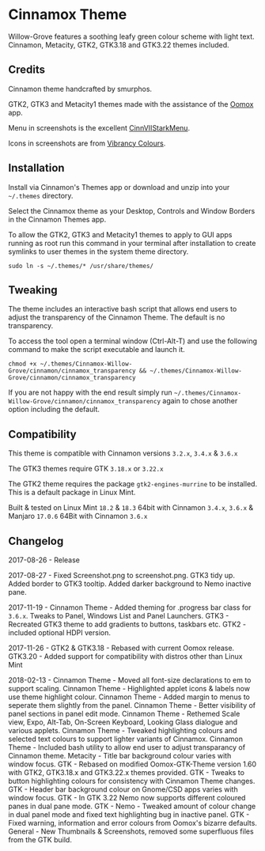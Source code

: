 # Cinnamox Theme

Willow-Grove features a soothing leafy green colour scheme with light text. Cinnamon, Metacity, GTK2, GTK3.18 and GTK3.22 themes included.


## Credits

Cinnamon theme handcrafted by smurphos.

GTK2, GTK3 and Metacity1 themes made with the assistance of the [Oomox](https://github.com/actionless/oomox) app.

Menu in screenshots is the excellent [CinnVIIStarkMenu](https://cinnamon-spices.linuxmint.com/applets/view/281).

Icons in screenshots are from [Vibrancy Colours](http://www.ravefinity.com/p/vibrancy-colors-gtk-icon-theme.html).

## Installation

Install via Cinnamon's Themes app or download and unzip into your `~/.themes` directory.

Select the Cinnamox theme as your Desktop, Controls and Window Borders in the Cinnamon Themes app.

To allow the GTK2, GTK3 and Metacity1 themes to apply to GUI apps running as root run this command in your terminal after installation to create symlinks to user themes in the system theme directory.

`sudo ln -s ~/.themes/* /usr/share/themes/`


## Tweaking

The theme includes an interactive bash script that allows end users to adjust the transparency of the Cinnamon Theme. The default is no transparency.

To access the tool open a terminal window (Ctrl-Alt-T) and use the following command to make the script executable and launch it. 

`chmod +x ~/.themes/Cinnamox-Willow-Grove/cinnamon/cinnamox_transparency && ~/.themes/Cinnamox-Willow-Grove/cinnamon/cinnamox_transparency`

If you are not happy with the end result simply run `~/.themes/Cinnamox-Willow-Grove/cinnamon/cinnamox_transparency` again to chose another option including the default.


## Compatibility

This theme is compatible with Cinnamon versions `3.2.x`, `3.4.x` & `3.6.x`

The GTK3 themes require GTK `3.18.x` or `3.22.x`

The GTK2 theme requires the package `gtk2-engines-murrine` to be installed. This is a default package in Linux Mint.

Built & tested on Linux Mint `18.2` & `18.3` 64bit with Cinnamon `3.4.x`, `3.6.x` & Manjaro `17.0.6` 64Bit with Cinnamon `3.6.x`


## Changelog

2017-08-26 - 	Release

2017-08-27 - 	Fixed Screenshot.png to screenshot.png. GTK3 tidy up. Added border to GTK3 tooltip. Added darker background to Nemo inactive pane.

2017-11-19 - 	Cinnamon Theme - Added theming for .progress bar class for `3.6.x`. Tweaks to Panel, Windows List and Panel Launchers. GTK3 - Recreated GTK3 theme to add gradients to buttons, taskbars etc. GTK2 - included optional HDPI version.

2017-11-26 - 	GTK2 & GTK3.18 - Rebased with current Oomox release. GTK3.20 - Added support for compatibility with distros other than Linux Mint

2018-02-13 - 	Cinnamon Theme - Moved all font-size declarations to em to support scaling.
				Cinnamon Theme - Highlighted applet icons & labels now use theme highlight colour.
				Cinnamon Theme - Added margin to menus to seperate them slightly from the panel.
				Cinnamon Theme - Better visibility of panel sections in panel edit mode.
				Cinnamon Theme - Rethemed Scale view, Expo, Alt-Tab, On-Screen Keyboard, Looking Glass dialogue and various applets.
				Cinnamon Theme - Tweaked highlighting colours and selected text colours to support lighter variants of Cinnamox.
				Cinnamon Theme - Included bash utility to allow end user to adjust transparancy of Cinnamon theme.
				Metacity - Title bar background colour varies with window focus.
				GTK - Rebased on modified Oomox-GTK-Theme version 1.60 with GTK2, GTK3.18.x and GTK3.22.x themes provided.
				GTK - Tweaks to button highlighting colours for consistency with Cinnamon Theme changes.
				GTK - Header bar background colour on Gnome/CSD apps varies with window focus.
				GTK - In GTK 3.22 Nemo now supports different coloured panes in dual pane mode.
				GTK - Nemo - Tweaked amount of colour change in dual panel mode and fixed text highlighting bug in inactive panel.
				GTK - Fixed warning, information and error colours from Oomox's bizarre defaults. 
				General - New Thumbnails & Screenshots, removed some superfluous files from the GTK build.
